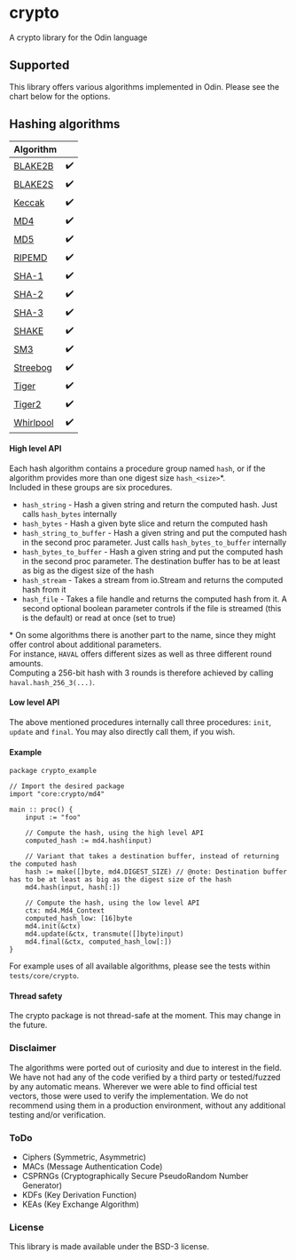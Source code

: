 # crypto
A crypto library for the Odin language

## Supported
This library offers various algorithms implemented in Odin.
Please see the chart below for the options.  

## Hashing algorithms
| Algorithm                                                                                                    |                  |
|:-------------------------------------------------------------------------------------------------------------|:-----------------|
| [BLAKE2B](https://datatracker.ietf.org/doc/html/rfc7693)                                                     | &#10004;&#65039; |
| [BLAKE2S](https://datatracker.ietf.org/doc/html/rfc7693)                                                     | &#10004;&#65039; |
| [Keccak](https://nvlpubs.nist.gov/nistpubs/FIPS/NIST.FIPS.202.pdf)                                           | &#10004;&#65039; |
| [MD4](https://datatracker.ietf.org/doc/html/rfc1320)                                                         | &#10004;&#65039; |
| [MD5](https://datatracker.ietf.org/doc/html/rfc1321)                                                         | &#10004;&#65039; |
| [RIPEMD](https://homes.esat.kuleuven.be/~bosselae/ripemd160.html)                                            | &#10004;&#65039; |
| [SHA-1](https://datatracker.ietf.org/doc/html/rfc3174)                                                       | &#10004;&#65039; |
| [SHA-2](https://csrc.nist.gov/csrc/media/publications/fips/180/2/archive/2002-08-01/documents/fips180-2.pdf) | &#10004;&#65039; |
| [SHA-3](https://nvlpubs.nist.gov/nistpubs/FIPS/NIST.FIPS.202.pdf)                                            | &#10004;&#65039; |
| [SHAKE](https://nvlpubs.nist.gov/nistpubs/FIPS/NIST.FIPS.202.pdf)                                            | &#10004;&#65039; |
| [SM3](https://datatracker.ietf.org/doc/html/draft-sca-cfrg-sm3-02)                                           | &#10004;&#65039; |
| [Streebog](https://datatracker.ietf.org/doc/html/rfc6986)                                                    | &#10004;&#65039; |
| [Tiger](https://www.cs.technion.ac.il/~biham/Reports/Tiger/)                                                 | &#10004;&#65039; |
| [Tiger2](https://www.cs.technion.ac.il/~biham/Reports/Tiger/)                                                | &#10004;&#65039; |
| [Whirlpool](https://web.archive.org/web/20171129084214/http://www.larc.usp.br/~pbarreto/WhirlpoolPage.html)  | &#10004;&#65039; |

#### High level API
Each hash algorithm contains a procedure group named `hash`, or if the algorithm provides more than one digest size `hash_<size>`\*.  
Included in these groups are six procedures.
* `hash_string` - Hash a given string and return the computed hash. Just calls `hash_bytes` internally
* `hash_bytes` - Hash a given byte slice and return the computed hash
* `hash_string_to_buffer` - Hash a given string and put the computed hash in the second proc parameter. Just calls `hash_bytes_to_buffer` internally
* `hash_bytes_to_buffer` - Hash a given string and put the computed hash in the second proc parameter. The destination buffer has to be at least as big as the digest size of the hash
* `hash_stream` - Takes a stream from io.Stream and returns the computed hash from it
* `hash_file` - Takes a file handle and returns the computed hash from it. A second optional boolean parameter controls if the file is streamed (this is the default) or read at once (set to true)

\* On some algorithms there is another part to the name, since they might offer control about additional parameters.  
For instance, `HAVAL` offers different sizes as well as three different round amounts.  
Computing a 256-bit hash with 3 rounds is therefore achieved by calling `haval.hash_256_3(...)`.

#### Low level API
The above mentioned procedures internally call three procedures: `init`, `update` and `final`.
You may also directly call them, if you wish.

#### Example
```odin
package crypto_example

// Import the desired package
import "core:crypto/md4"

main :: proc() {
    input := "foo"

    // Compute the hash, using the high level API
    computed_hash := md4.hash(input)

    // Variant that takes a destination buffer, instead of returning the computed hash
    hash := make([]byte, md4.DIGEST_SIZE) // @note: Destination buffer has to be at least as big as the digest size of the hash
    md4.hash(input, hash[:])

    // Compute the hash, using the low level API
    ctx: md4.Md4_Context
    computed_hash_low: [16]byte
    md4.init(&ctx)
    md4.update(&ctx, transmute([]byte)input)
    md4.final(&ctx, computed_hash_low[:])
}
```
For example uses of all available algorithms, please see the tests within `tests/core/crypto`.

#### Thread safety
The crypto package is not thread-safe at the moment. This may change in the future.

### Disclaimer
The algorithms were ported out of curiosity and due to interest in the field.
We have not had any of the code verified by a third party or tested/fuzzed by any automatic means.
Wherever we were able to find official test vectors, those were used to verify the implementation.
We do not recommend using them in a production environment, without any additional testing and/or verification.

### ToDo
* Ciphers (Symmetric, Asymmetric)
* MACs (Message Authentication Code)
* CSPRNGs (Cryptographically Secure PseudoRandom Number Generator)
* KDFs (Key Derivation Function)
* KEAs (Key Exchange Algorithm)

### License
This library is made available under the BSD-3 license.